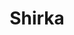 ---
title: "Shirka"
title_bn: "শিরকা নদী"
description: "Shirka river starts from Sakhayti and ends at the Nagal bil."
---